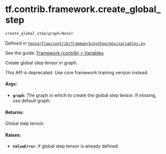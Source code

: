 <div itemscope itemtype="http://developers.google.com/ReferenceObject">
<meta itemprop="name" content="tf.contrib.framework.create_global_step" />
</div>

# tf.contrib.framework.create_global_step

``` python
create_global_step(graph=None)
```



Defined in [`tensorflow/contrib/framework/python/ops/variables.py`](https://www.tensorflow.org/code/tensorflow/contrib/framework/python/ops/variables.py).

See the guide: [Framework (contrib) > Variables](../../../../../api_guides/python/contrib.framework.md#Variables)

Create global step tensor in graph.

This API is deprecated. Use core framework training version instead.

#### Args:

* <b>`graph`</b>: The graph in which to create the global step tensor. If missing,
    use default graph.


#### Returns:

  Global step tensor.


#### Raises:

* <b>`ValueError`</b>: if global step tensor is already defined.